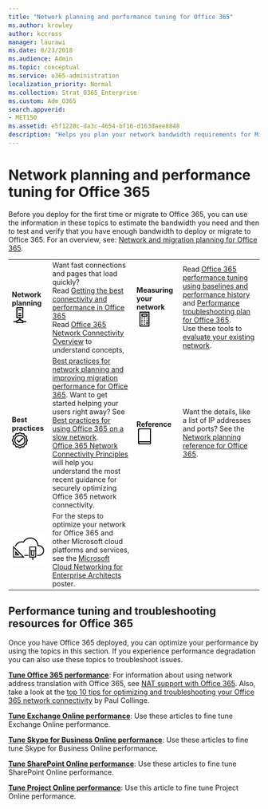 ```yaml
---
title: "Network planning and performance tuning for Office 365"
ms.author: krowley
author: kccross
manager: laurawi
ms.date: 8/23/2018
ms.audience: Admin
ms.topic: conceptual
ms.service: o365-administration
localization_priority: Normal
ms.collection: Strat_O365_Enterprise
ms.custom: Adm_O365
search.appverid: 
- MET150
ms.assetid: e5f1228c-da3c-4654-bf16-d163daee8848
description: "Helps you plan your network bandwidth requirements for Microsoft Office 365. Once you're deployed, return here to fine tune and troubleshoot Office 365 performance."
---
```


# Network planning and performance tuning for Office 365
Before you deploy for the first time or migrate to Office 365, you can use the information in these topics to estimate the bandwidth you need and then to test and verify that you have enough bandwidth to deploy or migrate to Office 365. For an overview, see: [Network and migration planning for Office 365](network-and-migration-planning.md).
  
|||||
|:-----|:-----|:-----|:-----|
|**Network planning** <br/> ![Network](media/5e9dcd06-601b-4b28-88dc-f524e7548794.png)           <br/> |Want fast connections and pages that load quickly?  <br/> Read [Getting the best connectivity and performance in Office 365](https://aka.ms/o365perfprinciples) <br/> Read [Office 365 Network Connectivity Overview](https://docs.microsoft.com/en-us/office365/enterprise/office-365-networking-overview) to understand concepts,  <br/> |**Measuring your network** <br/> ![Calculator](media/d690a132-4884-40eb-a918-526bb3dff3cc.png)           <br/> |Read [Office 365 performance tuning using baselines and performance history](performance-tuning-using-baselines-and-history.md) and [Performance troubleshooting plan for Office 365](performance-troubleshooting-plan.md).  <br/> Use these tools to [evaluate your existing network](network-and-migration-planning.md#calculators).  <br/> |
|**Best practices** <br/> ![Best practices](media/2a659a5c-1007-47d3-a6c6-a19e018ab29b.png)           <br/> |[Best practices for network planning and improving migration performance for Office 365](network-and-migration-planning.md#BestPractices). Want to get started helping your users right away? See [Best practices for using Office 365 on a slow network](https://support.office.com/article/fd16c8d2-4799-4c39-8fd7-045f06640166).  <br/> [Office 365 Network Connectivity Principles](https://aka.ms/o365networkingprinciples) will help you understand the most recent guidance for securely optimizing Office 365 network connectivity.  <br/> |**Reference** <br/> ![Book or Journal](media/56dff3c1-f605-48d8-811f-7d13ce639ecd.png)           <br/> |Want the details, like a list of IP addresses and ports? See the [Network planning reference for Office 365](network-and-migration-planning.md#NetReference).  <br/> |
|![See the Microsoft Cloud Networking for Enterprise Architects poster](media/3094be9f-2407-4fa5-896d-aa66ef7b9bb9.png)           <br/> |For the steps to optimize your network for Office 365 and other Microsoft cloud platforms and services, see the [Microsoft Cloud Networking for Enterprise Architects](https://aka.ms/cloudarchnetworking) poster.  <br/> |
   
## Performance tuning and troubleshooting resources for Office 365
<a name="apptuning"> </a>

Once you have Office 365 deployed, you can optimize your performance by using the topics in this section. If you experience performance degradation you can also use these topics to troubleshoot issues.
  
 **[Tune Office 365 performance](tune-office-365-performance.md)**: For information about using network address translation with Office 365, see [NAT support with Office 365](nat-support-with-office-365.md). Also, take a look at the [top 10 tips for optimizing and troubleshooting your Office 365 network connectivity](https://blogs.technet.com/b/onthewire/archive/2014/06/18/top-10-tips-for-optimising-amp-troubleshooting-your-office-365-network-connectivity.aspx) by Paul Collinge. 
  
 **[Tune Exchange Online performance](tune-exchange-online-performance.md)**: Use these articles to fine tune Exchange Online performance. 
  
 **[Tune Skype for Business Online performance](tune-skype-for-business-online-performance.md)**: Use these articles to fine tune Skype for Business Online performance. 
  
 **[Tune SharePoint Online performance](tune-sharepoint-online-performance.md)**: Use these articles to fine tune SharePoint Online performance. 
  
 **[Tune Project Online performance](https://support.office.com/article/12ba0ebd-c616-42e5-b9b6-cad570e8409c)**: Use this article to fine tune Project Online performance. 
  

